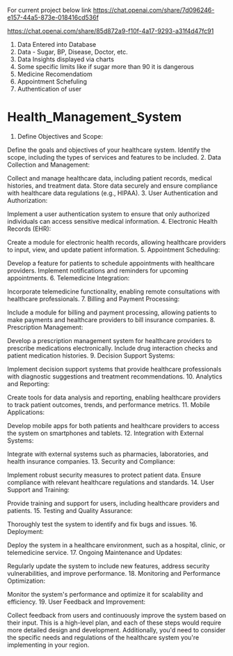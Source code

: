 For current project below link
https://chat.openai.com/share/7d096246-e157-44a5-873e-018416cd536f



https://chat.openai.com/share/85d872a9-f10f-4a17-9293-a31f4d47fc91
 
 1. Data Entered into Database
 2. Data - Sugar, BP, Disease, Doctor, etc.
 3. Data Insights displayed via charts
 4. Some specific limits like if sugar more than 90 it is dangerous
 5. Medicine Recomendatiom
 6. Appointment Schefuling
 7. Authentication of user

# Health_Management_System
 1. Define Objectives and Scope:

Define the goals and objectives of your healthcare system.
Identify the scope, including the types of services and features to be included.
2. Data Collection and Management:

Collect and manage healthcare data, including patient records, medical histories, and treatment data.
Store data securely and ensure compliance with healthcare data regulations (e.g., HIPAA).
3. User Authentication and Authorization:

Implement a user authentication system to ensure that only authorized individuals can access sensitive medical information.
4. Electronic Health Records (EHR):

Create a module for electronic health records, allowing healthcare providers to input, view, and update patient information.
5. Appointment Scheduling:

Develop a feature for patients to schedule appointments with healthcare providers.
Implement notifications and reminders for upcoming appointments.
6. Telemedicine Integration:

Incorporate telemedicine functionality, enabling remote consultations with healthcare professionals.
7. Billing and Payment Processing:

Include a module for billing and payment processing, allowing patients to make payments and healthcare providers to bill insurance companies.
8. Prescription Management:

Develop a prescription management system for healthcare providers to prescribe medications electronically.
Include drug interaction checks and patient medication histories.
9. Decision Support Systems:

Implement decision support systems that provide healthcare professionals with diagnostic suggestions and treatment recommendations.
10. Analytics and Reporting:

Create tools for data analysis and reporting, enabling healthcare providers to track patient outcomes, trends, and performance metrics.
11. Mobile Applications:

Develop mobile apps for both patients and healthcare providers to access the system on smartphones and tablets.
12. Integration with External Systems:

Integrate with external systems such as pharmacies, laboratories, and health insurance companies.
13. Security and Compliance:

Implement robust security measures to protect patient data.
Ensure compliance with relevant healthcare regulations and standards.
14. User Support and Training:

Provide training and support for users, including healthcare providers and patients.
15. Testing and Quality Assurance:

Thoroughly test the system to identify and fix bugs and issues.
16. Deployment:

Deploy the system in a healthcare environment, such as a hospital, clinic, or telemedicine service.
17. Ongoing Maintenance and Updates:

Regularly update the system to include new features, address security vulnerabilities, and improve performance.
18. Monitoring and Performance Optimization:

Monitor the system's performance and optimize it for scalability and efficiency.
19. User Feedback and Improvement:

Collect feedback from users and continuously improve the system based on their input.
This is a high-level plan, and each of these steps would require more detailed design and development. Additionally, you'd need to consider the specific needs and regulations of the healthcare system you're implementing in your region.

